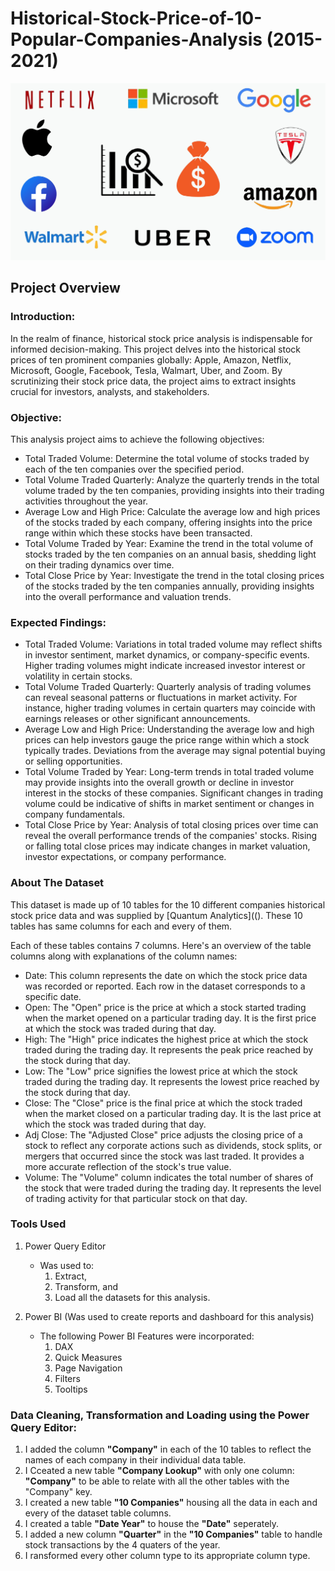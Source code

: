# Historical-Stock-Price-of-10-Popular-Companies-Analysis (2015-2021)
![](Historical_Stock_Price_Of_10_Popular_Companies_image.jpg)

## Project Overview
### Introduction:
In the realm of finance, historical stock price analysis is indispensable for informed decision-making. This project delves into the historical stock prices of ten prominent companies globally: Apple, Amazon, Netflix, Microsoft, Google, Facebook, Tesla, Walmart, Uber, and Zoom. By scrutinizing their stock price data, the project aims to extract insights crucial for investors, analysts, and stakeholders.

### Objective:
This analysis project aims to achieve the following objectives:
- Total Traded Volume: Determine the total volume of stocks traded by each of the ten companies over the specified period.
- Total Volume Traded Quarterly: Analyze the quarterly trends in the total volume traded by the ten companies, providing insights into their trading activities throughout the year.
- Average Low and High Price: Calculate the average low and high prices of the stocks traded by each company, offering insights into the price range within which these stocks have been transacted.
- Total Volume Traded by Year: Examine the trend in the total volume of stocks traded by the ten companies on an annual basis, shedding light on their trading dynamics over time.
- Total Close Price by Year: Investigate the trend in the total closing prices of the stocks traded by the ten companies annually, providing insights into the overall performance and valuation trends.

### Expected Findings:
- Total Traded Volume: Variations in total traded volume may reflect shifts in investor sentiment, market dynamics, or company-specific events. Higher trading volumes might indicate increased investor interest or volatility in certain stocks.
- Total Volume Traded Quarterly: Quarterly analysis of trading volumes can reveal seasonal patterns or fluctuations in market activity. For instance, higher trading volumes in certain quarters may coincide with earnings releases or other significant announcements.
- Average Low and High Price: Understanding the average low and high prices can help investors gauge the price range within which a stock typically trades. Deviations from the average may signal potential buying or selling opportunities.
- Total Volume Traded by Year: Long-term trends in total traded volume may provide insights into the overall growth or decline in investor interest in the stocks of these companies. Significant changes in trading volume could be indicative of shifts in market sentiment or changes in company fundamentals.
- Total Close Price by Year: Analysis of total closing prices over time can reveal the overall performance trends of the companies' stocks. Rising or falling total close prices may indicate changes in market valuation, investor expectations, or company performance.

### About The Dataset
This dataset is made up of 10 tables for the 10 different companies historical stock price data and was supplied by [Quantum Analytics]((). These 10 tables has same columns for each and every of them.  

Each of these tables contains 7 columns. Here's an overview of the table columns along with explanations of the column names:
- Date: This column represents the date on which the stock price data was recorded or reported. Each row in the dataset corresponds to a specific date.
- Open: The "Open" price is the price at which a stock started trading when the market opened on a particular trading day. It is the first price at which the stock was traded during that day.
- High: The "High" price indicates the highest price at which the stock traded during the trading day. It represents the peak price reached by the stock during that day.
- Low: The "Low" price signifies the lowest price at which the stock traded during the trading day. It represents the lowest price reached by the stock during that day.
- Close: The "Close" price is the final price at which the stock traded when the market closed on a particular trading day. It is the last price at which the stock was traded during that day.
- Adj Close: The "Adjusted Close" price adjusts the closing price of a stock to reflect any corporate actions such as dividends, stock splits, or mergers that occurred since the stock was last traded. It provides a more accurate reflection of the stock's true value.
- Volume: The "Volume" column indicates the total number of shares of the stock that were traded during the trading day. It represents the level of trading activity for that particular stock on that day.

### Tools Used
1. Power Query Editor
    - Was used to:
        1. Extract,
        2. Transform, and
        3. Load all the datasets for this analysis.
           
2. Power BI (Was used to create reports and dashboard for this analysis)
    - The following Power BI Features were incorporated:
        1. DAX
        2. Quick Measures
        3. Page Navigation
        4. Filters
        5. Tooltips

### Data Cleaning, Transformation and Loading using the Power Query Editor:
1. I added the column __"Company"__ in each of the 10 tables to reflect the names of each company in their individual data table.
2. I Cceated a new table __"Company Lookup"__ with only one column: __"Company"__ to be able to relate with all the other tables with the "Company" key.
3. I created a new table __"10 Companies"__ housing all the data in each and every of the dataset table columns.
4. I created a table __"Date Year"__ to house the __"Date"__ seperately.
5. I added a new column __"Quarter"__ in the __"10 Companies"__ table to handle stock transactions by the 4 quaters of the year.
6. I ransformed every other column type to its appropriate column type.
